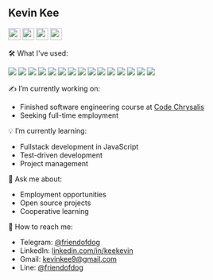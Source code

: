 Kevin Kee
---------

[<img src="https://cdn.jsdelivr.net/npm/simple-icons@v3/icons/telegram.svg" width="24">](https://t.me/friendofdog)
[<img src="https://cdn.jsdelivr.net/npm/simple-icons@v3/icons/gmail.svg" width="24">](mailto:kevinkee9@gmail.com)
[<img src="https://cdn.jsdelivr.net/npm/simple-icons@v3/icons/linkedin.svg" width="24">](https://www.linkedin.com/in/keekevin/)
[<img src="https://cdn.jsdelivr.net/npm/simple-icons@v3/icons/line.svg" width="24">](https://line.me/ti/p/la2WKGGU4M)

🛠 What I've used:

<p>
<img src="https://img.shields.io/badge/-Python-000?style=flat&logo=python" />
<img src="https://img.shields.io/badge/-Flask-000?style=flat&logo=flask" />
<img src="https://img.shields.io/badge/-Django-000?style=flat&logo=Django" />
<img src="https://img.shields.io/badge/-JavaScript-000?style=flat&logo=javascript" />
<img src="https://img.shields.io/badge/-ExpressJS-000?style=flat&logo=express" />
<img src="https://img.shields.io/badge/-ReactJS-000?style=flat&logo=react" />
<img src="https://img.shields.io/badge/-C++-000?style=flat&logo=c%2B%2B" />
<img src="https://img.shields.io/badge/-PHP-000?style=flat&logo=php" />
<img src="https://img.shields.io/badge/-Neo4j-000?style=flat&logo=Neo4j" />
<img src="https://img.shields.io/badge/-MySQL-000?style=flat&logo=MySQL" />
<img src="https://img.shields.io/badge/-AWS-000?style=flat&logo=amazon" />
<img src="https://img.shields.io/badge/-Docker-000?style=flat&logo=docker" />
<img src="https://img.shields.io/badge/-Kubernetes-000?style=flat&logo=kubernetes" />
<img src="https://img.shields.io/badge/-WordPress-000?style=flat&logo=wordpress" />
<img src="https://img.shields.io/badge/-Hubl-000?style=flat&logo=hubspot" />
</p>

✍️ I’m currently working on:

- Finished software engineering course at [Code Chrysalis](https://www.codechrysalis.io/)
- Seeking full-time employment

💡 I’m currently learning:

- Fullstack development in JavaScript
- Test-driven development
- Project management

👋 Ask me about:

- Employment opportunities
- Open source projects
- Cooperative learning

💬 How to reach me:

- Telegram: [@friendofdog](https://t.me/friendofdog)
- LinkedIn: [linkedin.com/in/keekevin](https://www.linkedin.com/in/keekevin/)
- Gmail: [kevinkee9@gmail.com](mailto:kevinkee9@gmail.com)
- Line: [@friendofdog](https://line.me/ti/p/la2WKGGU4M)

